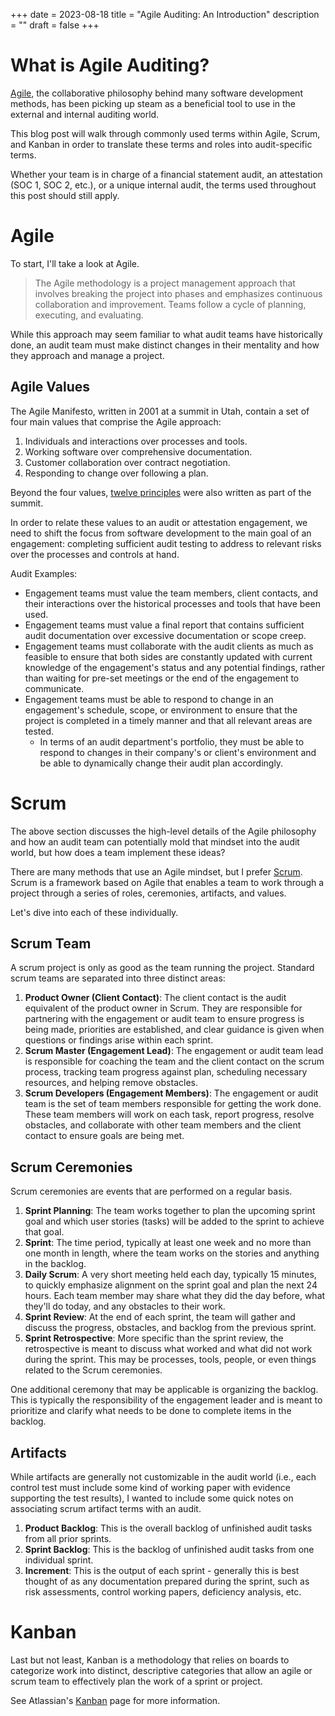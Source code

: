 +++
date = 2023-08-18
title = "Agile Auditing: An Introduction"
description = ""
draft = false
+++

# What is Agile Auditing?

[Agile](https://en.wikipedia.org/wiki/Agile_software_development), the
collaborative philosophy behind many software development methods, has been
picking up steam as a beneficial tool to use in the external and internal
auditing world.

This blog post will walk through commonly used terms within Agile, Scrum, and
Kanban in order to translate these terms and roles into audit-specific terms.

Whether your team is in charge of a financial statement audit, an attestation
(SOC 1, SOC 2, etc.), or a unique internal audit, the terms used throughout this
post should still apply.

# Agile

To start, I'll take a look at Agile.

> The Agile methodology is a project management approach that involves breaking
> the project into phases and emphasizes continuous collaboration and
> improvement. Teams follow a cycle of planning, executing, and evaluating.

While this approach may seem familiar to what audit teams have historically
done, an audit team must make distinct changes in their mentality and how they
approach and manage a project.

## Agile Values

The Agile Manifesto, written in 2001 at a summit in Utah, contain a set of four
main values that comprise the Agile approach:

1. Individuals and interactions over processes and tools.
2. Working software over comprehensive documentation.
3. Customer collaboration over contract negotiation.
4. Responding to change over following a plan.

Beyond the four values, [twelve
principles](https://agilemanifesto.org/principles.html) were also written as
part of the summit.

In order to relate these values to an audit or attestation engagement, we need
to shift the focus from software development to the main goal of an engagement:
completing sufficient audit testing to address to relevant risks over the
processes and controls at hand.

Audit Examples:

- Engagement teams must value the team members, client contacts, and their
  interactions over the historical processes and tools that have been used.
- Engagement teams must value a final report that contains sufficient audit
  documentation over excessive documentation or scope creep.
- Engagement teams must collaborate with the audit clients as much as feasible
  to ensure that both sides are constantly updated with current knowledge of the
  engagement's status and any potential findings, rather than waiting for
  pre-set meetings or the end of the engagement to communicate.
- Engagement teams must be able to respond to change in an engagement's
  schedule, scope, or environment to ensure that the project is completed in a
  timely manner and that all relevant areas are tested.
    - In terms of an audit department's portfolio, they must be able to respond
      to changes in their company's or client's environment and be able to
      dynamically change their audit plan accordingly.

# Scrum

The above section discusses the high-level details of the Agile philosophy and
how an audit team can potentially mold that mindset into the audit world, but
how does a team implement these ideas?

There are many methods that use an Agile mindset, but I prefer
[Scrum](https://en.wikipedia.org/wiki/Scrum_(software_development)). Scrum is a
framework based on Agile that enables a team to work through a project through a
series of roles, ceremonies, artifacts, and values.

Let's dive into each of these individually.

## Scrum Team

A scrum project is only as good as the team running the project. Standard scrum
teams are separated into three distinct areas:

1. **Product Owner (Client Contact)**: The client contact is the audit
   equivalent of the product owner in Scrum. They are responsible for partnering
   with the engagement or audit team to ensure progress is being made,
   priorities are established, and clear guidance is given when questions or
   findings arise within each sprint.
2. **Scrum Master (Engagement Lead)**: The engagement or audit team lead is
   responsible for coaching the team and the client contact on the scrum
   process, tracking team progress against plan, scheduling necessary resources,
   and helping remove obstacles.
3. **Scrum Developers (Engagement Members)**: The engagement or audit team is
   the set of team members responsible for getting the work done. These team
   members will work on each task, report progress, resolve obstacles, and
   collaborate with other team members and the client contact to ensure goals
   are being met.

## Scrum Ceremonies

Scrum ceremonies are events that are performed on a regular basis.

1. **Sprint Planning**: The team works together to plan the upcoming sprint goal
   and which user stories (tasks) will be added to the sprint to achieve that
   goal.
2. **Sprint**: The time period, typically at least one week and no more than one
   month in length, where the team works on the stories and anything in the
   backlog.
3. **Daily Scrum**: A very short meeting held each day, typically 15 minutes, to
   quickly emphasize alignment on the sprint goal and plan the next 24 hours.
   Each team member may share what they did the day before, what they'll do
   today, and any obstacles to their work.
4. **Sprint Review**: At the end of each sprint, the team will gather and
   discuss the progress, obstacles, and backlog from the previous sprint.
5. **Sprint Retrospective**: More specific than the sprint review, the
   retrospective is meant to discuss what worked and what did not work during
   the sprint. This may be processes, tools, people, or even things related to
   the Scrum ceremonies.

One additional ceremony that may be applicable is organizing the backlog. This
is typically the responsibility of the engagement leader and is meant to
prioritize and clarify what needs to be done to complete items in the backlog.

## Artifacts

While artifacts are generally not customizable in the audit world (i.e., each
control test must include some kind of working paper with evidence supporting
the test results), I wanted to include some quick notes on associating scrum
artifact terms with an audit.

1. **Product Backlog**: This is the overall backlog of unfinished audit tasks
   from all prior sprints.
2. **Sprint Backlog**: This is the backlog of unfinished audit tasks from one
   individual sprint.
3. **Increment**: This is the output of each sprint - generally this is best
   thought of as any documentation prepared during the sprint, such as risk
   assessments, control working papers, deficiency analysis, etc.

# Kanban

Last but not least, Kanban is a methodology that relies on boards to categorize
work into distinct, descriptive categories that allow an agile or scrum team to
effectively plan the work of a sprint or project.

See Atlassian's [Kanban](https://www.atlassian.com/agile/kanban) page for more
information.
